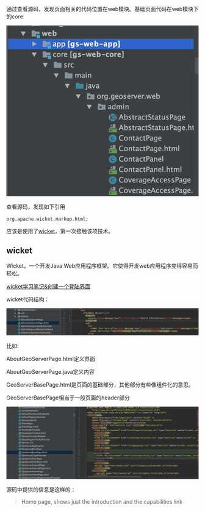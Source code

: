 通过查看源码，发现页面相关的代码位置在web模块。基础页面代码在web模块下的core

![](images/web目录结构.png)



查看源码，发现如下引用


```
org.apache.wicket.markup.html;
```



应该是使用了[wicket](http://wicket.apache.org/)，第一次接触该项技术。

##  wicket

Wicket，一个开发Java Web应用程序框架。它使得开发web应用程序变得容易而轻松。



[wicket学习笔记&创建一个登陆界面](https://blog.csdn.net/u010608964/article/details/88046953)

wicket代码结构：

![](images/wicket对应关系.png)

比如:

AboutGeoServerPage.html定义界面

AboutGeoServerPage.java定义内容



GeoServerBasePage.html是页面的基础部分，其他部分有些像组件化的意思。

GeoServerBasePage相当于一般页面的header部分

![](images/GeoServerBasePage主页面.png)

源码中提供的信息是这样的：

> Home page, shows just the introduction and the capabilities link



